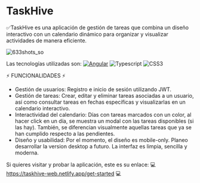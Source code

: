 # TaskHive

✅TaskHive es una aplicación de gestión de tareas que combina un diseño interactivo con un calendario dinámico para organizar y visualizar actividades de manera eficiente.

![633shots_so](https://github.com/user-attachments/assets/99b73ea8-cd61-43a1-addc-50604120e749)

Las tecnologías utilizadas son:
[![Angular](https://img.shields.io/badge/Angular-%23DD0031.svg?logo=angular&logoColor=white)](#) ![Typescript](https://img.shields.io/badge/TypeScript-007ACC?logo=typescript&logoColor=white) ![CSS3](https://img.shields.io/badge/css3-%231572B6.svg?style=for-the-badge&logo=css3&logoColor=white)

⚡ FUNCIONALIDADES ⚡

- Gestión de usuarios: Registro e inicio de sesión utilizando JWT.
- Gestión de tareas: Crear, editar y eliminar tareas asociadas a un usuario, así como consultar tareas en fechas específicas y visualizarlas en un calendario interactivo.
- Interactividad del calendario: Días con tareas marcados con un color, al hacer click en un día, se muestra un modal con las tareas disponibles (si las hay). También, se diferencian visualmente aquellas tareas que ya se han cumplido respecto a las pendientes.
- Diseño y usabilidad: Por el momento, el diseño es mobile-only. Planeo desarrollar la version desktop a futuro. La interfaz es limpia, sencilla y moderna.

Si quieres visitar y probar la aplicación, este es su enlace:
💻 https://taskhive-web.netlify.app/get-started 💻
